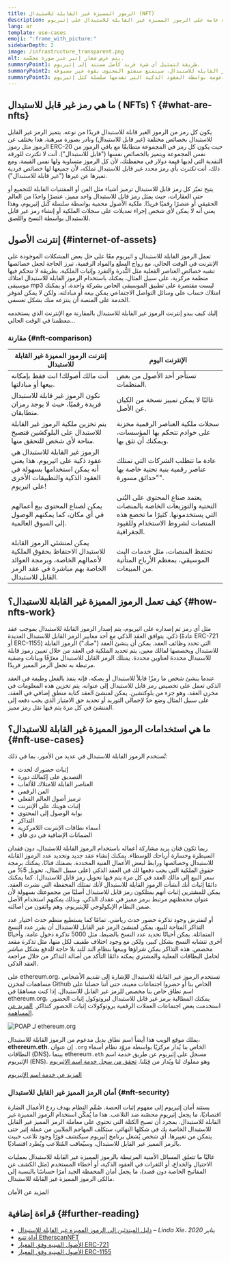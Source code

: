 ```yaml
---
title: الرموز المميزة غير القابلة للاستبدال (NFT)
description: نظرة عامة على الرموز المميزة غير القابلة للاستبدال على إثيريوم
lang: ar
template: use-cases
emoji: ":frame_with_picture:"
sidebarDepth: 2
image: /infrastructure_transparent.png
alt: يتم عرض شعار إثير عبر صورة مجسَّمة.
summaryPoint1: طريقة لتمثيل أي شيء فريد كأصل مستند إلى إثيريوم.
summaryPoint2: بفضل الرموز المميزة غير القابلة للاستبدال، سيتمتع منشئو المحتوى بقوة غير مسبوقة.
summaryPoint3: مدعومة بواسطة العقود الذكية التي تقدمها سلسلة كتل إثيريوم.
---
```


## ما هي رمز غير قابل للاستبدال ( NFTs) ؟ \{#what-are-nfts}

يكون كل رمز من الرموز الغير قابلة للاستبدال فريدًا من نوعه. يتميز الرمز غير القابل للاستبدال بخصائص مختلفة (غير قابل للاستبدال) ونادر بصورة مبرهنة. هذا يختلف عن الرموز مثل رموز ERC-20 حيث يكون كل رمز في المجموعة متطابقًا مع باقي الرموز من نفس المجموعة ويتميز بالخصائص نفسها ("قابل للاستبدال"). أنت لا تكترث للورقة النقدية التي لديها قيمة دولار في محفظتك، لأن كل الرموز متساوية ولها نفس القيمة. ومع ذلك، أنت _تكترث_ بأي رمز محدد غير قابل للاستبدال تملكه، لأن جميعها لها خصائص فردية تميزها عن غيرها ("غير قابلة للاستبدال").

يتيح تميّز كل رمز قابل للاستبدال ترميز أشياء مثل الفن أو المقتنيات القابلة للتجميع أو حتى العقارات، حيث يمثل رمز قابل للاستبدال واحد مميز، عنصرًا واحدًا من العالم الحقيقي أو عنصرًا رقميًا فريدًا. ملكية الأصول محمية بواسطة سلسلة كُتل إثيريوم، وهذا يعني أنه لا يمكن لأي شخص إجراء تعديلات على سجلات الملكية أو إنشاء رمز غير قابل للاستبدال بواسطة النسخ واللصق.

<YouTube id="Xdkkux6OxfM" />

## إنترنت الأصول \{#internet-of-assets}

تعمل الرموز القابلة للاستبدال و اثيريوم معًا على حل بعض المشكلات الموجودة على الإنترنت في الوقت الحالي. مع رواج السلع والمواد الرقمية، تبرز الحاجة لجعل خصائصها تشبه خصائص العناصر الفعلية مثل النُّدرة والتفرد وإثبات الملكية. بطريقة لا تتحكم فيها منظمة مركزية. على سبيل المثال، يمكنك باستخدام الرموز القابلة للاستبدال امتلاك موسيقى mp3 ليست مقتصرة على تطبيق الموسيقى الخاص بشركة واحدة، أو يمكنك امتلاك حساب على وسائل التواصل الاجتماعي يمكن بيعه أو مبادلته، ولكن لا يمكن لموفر الخدمة على المنصة أن ينتزعه منك بشكل تعسفي.

إليك كيف يبدو إنترنت الرموز غير القابلة للاستبدال بالمقارنة مع الإنترنت الذي يستخدمه معظمنا في الوقت الحالي...

### مقارنة \{#nft-comparison}

| إنترنت الرموز المميزة غير القابلة للاستبدال                                                                                                  | الإنترنت اليوم                                                                                                                                  |
| -------------------------------------------------------------------------------------------------------------------------------------------- | ----------------------------------------------------------------------------------------------------------------------------------------------- |
| أنت مالك أصولك! انت فقط بإمكانه بيعها أو مبادلتها.                                                                                           | تستأجر أحد الأصول من بعض المنظمات.                                                                                                              |
| تكون الرموز غير قابلة للاستبدال فريدة رقميًا، حيث لا يوجد رمزان متطابقان.                                                                    | غالبًا لا يمكن تمييز نسخة من الكيان عن الأصل.                                                                                                   |
| يتم تخزين ملكية الرموز غير القابلة للاستبدال على البلوكشين فتصبح متاحة لأي شخص للتحقق منها.                                                  | سجلات ملكية العناصر الرقمية مخزنة على خوادم تتحكم بها المؤسسات، ويمكنك أن تثق بها.                                                              |
| الرموز غير القابلة للاستبدال هي عقود ذكية على اثيريوم. هذا يعني أنه يمكن استخدامها بسهولة في العقود الذكية والتطبيقات الأخرى على اثيريوم!    | عادة ما تتطلب الشركات التي تمتلك عناصر رقمية بنية تحتية خاصة بها "حدائق مسورة".                                                                 |
| يمكن لصناع المحتوى بيع أعمالهم في أي مكان، كما يمكنهم الوصول إلى السوق العالمية.                                                             | يعتمد صناع المحتوى على البُنى التحتية والتوزيعات الخاصة بالمنصات التي يستخدمونها. كثيرًا ما تخضع هذه المنصات لشروط الاستخدام وللقيود الجغرافية. |
| يمكن لمنشئي الرموز القابلة للاستبدال الاحتفاظ بحقوق الملكية لأعمالهم الخاصة، وبرمجة العوائد الخاصة بهم مباشرة في عقد الرمز القابل للاستبدال. | تحتفظ المنصات، مثل خدمات البث الموسيقي، بمعظم الأرباح المتأتية من المبيعات.                                                                     |

## كيف تعمل الرموز المميزة غير القابلة للاستبدال؟ \{#how-nfts-work}

مثل أي رمز تم إصداره على اثيريوم، يتم إصدار الرموز القابلة للاستبدال بموجب عقد ذكي. يتوافق العقد الذكي مع أحد معايير الرمز القابل للاستبدال العديدة (عادةً ERC-721 أو ERC-1155) التي تحدد وظائف العقد. يمكن أن ينشئ العقد ("صك") الرموز القابلة للاستبدال ويخصصها لمالك معين. يتم تحديد الملكية في العقد من خلال تعيين رموز قابلة للاستبدال محددة لعناوين محددة. يمتلك الرمز القابل للاستبدال معرّفًا وبيانات وصفية مرتبطة به تجعل الرمز المميز فريدًا.

عندما ينشئ شخص ما رمزًا قابلاً للاستبدال أو يصكه، فإنه ينفذ بالفعل وظيفة في العقد الذكي تعمل على تخصيص رمز قابل للاستبدال إلى عنوانه. يتم تخزين هذه المعلومات في مخزن العقد، وهو جزء من بلوكتشين. يمكن لمنشئ العقد كتابة منطق إضافي في العقد، على سبيل المثال وضع حدّ لإجمالي التوريد أو تحديد حق الامتياز الذي يجب دفعه إلى المنشئ في كل مرة يتم فيها نقل رمز مميز.

## ما هي استخدامات الرموز المميزة غير القابلة للاستبدال؟ \{#nft-use-cases}

تُستخدم الرموز القابلة للاستبدال في عديد من الأمور، بما في ذلك:

- إثبات حضورك لحدث
- التصديق على إكمالك دورة
- العناصر القابلة للامتلاك للألعاب
- الفن الرقمي
- ترميز أصول العالم الفعلي
- إثبات هويتك على الإنترنت
- بوابة الوصول إلى المحتوى
- التذاكر
- أسماء نطاقات الإنترنت اللامركزية
- الضمانات الإضافية في دي فاي

ربما تكون فنان يريد مشاركة أعماله باستخدام الرموز القابلة للاستبدال، دون فقدان السيطرة وخسارة أرباحك للوسطاء. يمكنك إنشاء عقد جديد وتحديد عدد الرموز القابلة للاستبدال وخصائصها ورابط لبعض الأعمال الفنية المحددة. بصفتك فنانًا، يمكنك برمجة حقوق الملكية التي يجب دفعها لك في العقد الذكي (على سبيل المثال، تحويل 5% من سعر البيع إلى مالك العقد في كل مرة يتم فيها تحويل رمز قابل للاستبدال). كما يمكنك دائمًا إثبات أنك أنشأت الرموز القابلة للاستبدال لأنك تمتلك المحفظة التي نشرت العقد. يمكن للمشترين إثبات أنهم يمتلكون رمز قابل للاستبدال أصليًا من مجموعتك بسهولة لأن عنوان محفظتهم مرتبط برمز مميز في عقدك الذكي. وبذلك يمكنهم استخدام الأصل ضمن النظام الإيكولوجي للإيثيريوم، وهم واثقون من أصالته.

أو لنفترض وجود تذكرة حضور حدث رياضي. تمامًا كما يستطيع منظم حدث اختيار عدد التذاكر المتاحة للبيع، يمكن لمنشئ الرمز غير القابل للاستبدال أن يقرر عدد النسخ المتماثلة. يمكن أحيانًا تحديد عدد النسخ بالضبط، مثل 5000 تذكرة دخول عامة. وأحيانًا أخرى تتشابه النسخ بشكل كبير، ولكن مع وجود اختلاف طفيف لكل منها، مثل تذكرة مقعد مخصص. هذه التذاكر يمكن شراؤها وبيعها بنظام الند للند بلا حاجة للدفع بشكل مباشر لحامل البطاقات الفعلية والمشتري يمكنه دائمًا التأكد من أصالة التذاكر من خلال مراجعة العقد الذكي.

على ethereum.org، تستخدم الرموز غير القابلة للاستبدال للإشارة إلى تقديم الأشخاص مساهمات لمخزن Github الخاص بنا أو حضروا اجتماعات معينة، حتى أننا حصلنا على اسم نطاق خاص بنا مخصص للرمز غير القابل للاستبدال. إذا كنت مساهمًا في ethereum.org، يمكنك المطالبة برمز غير قابل للاستبدال لبروتوكول إثبات الحضور. استخدمت بعض اجتماعات العملات الرقمية بروتوكولات إثبات الحضور كتذاكر. [المزيد عن المساهمة](/contributing/#poap).

![POAP لـ ethereum.org](./poap.png)

يملك موقع الويب هذا أيضاً اسم نطاق بديل مدعوم من الرموز القابلة للاستبدال، **ethereum.eth**. إن عنوان `.org` الخاص بنا يُدار مركزيًا بواسطة مزوّد نظام أسماء النطاقات (DNS)، بينما ethereum`.eth` مسجل على إثيريوم عن طريق خدمة اسم الإثيريوم (ENS). وهو مملوك لنا ويُدار من قِبَلنا. [تحقق من سجل خدمة اسم الإثيريوم](https://app.ens.domains/name/ethereum.eth)

[المزيد عن خدمة اسم الإثيريوم](https://app.ens.domains)

<Divider />

### أمان الرمز المميز غير القابل للاستبدال \{#nft-security}

يستند أمان إثيريوم إلى مفهوم إثبات الحصة. صُمِّم النظام بهدف ردع الأعمال الضارة اقتصاديًا، ما يجعل إثيريوم محصّنة ضد التلاعب. هذا ما يُمكّن استخدام الرموز المميزة غير القابلة للاستبدال. بمجرد أن تصبح الكتلة التي تحتوي على معاملة الرمز المميز غير القابل للاستبدال الخاصة بك في شكلها النهائي، ستكلف المهاجم الملايين من عملة إثير حتى يتمكن من تغييرها. أي شخص يُشغل برنامج إثيريوم سيكتشف فورًا وجود تلاعب خبيث بالرمز المميز غير القابل للاستبدال، وسيُعاقب المُتلاعب ويُطرد اقتصاديًا.

غالبًا ما تتعلق المسائل الأمنية المرتبطة بالرموز المميزة غير القابلة للاستبدال بعمليات الاحتيال والخداع، أو الثغرات في العقود الذكية، أو أخطاء المستخدم (مثل الكشف عن المفاتيح الخاصة دون قصد)، ما يجعل أمان المحفظة الجيد أمرًا حساسًا بالنسبة إلى مالكي الرموز المميزة غير القابلة للاستبدال.

<ButtonLink to="/security/">
  المزيد عن الأمان
</ButtonLink>

## قراءة إضافية \{#further-reading}

- [دليل المبتدئين إلى الرموز المميزة غير القابلة للاستبدال](https://linda.mirror.xyz/df649d61efb92c910464a4e74ae213c4cab150b9cbcc4b7fb6090fc77881a95d) – _Linda Xie، يناير 2020_
- [أداة تتبع EtherscanNFT](https://etherscan.io/nft-top-contracts)
- [الأصول المبنية وفق المعيار ERC-721](/developers/docs/standards/tokens/erc-721/)
- [الأصول المبنية وفق المعيار ERC-1155](/developers/docs/standards/tokens/erc-1155/)

<Divider />

<QuizWidget quizKey="nfts" />
